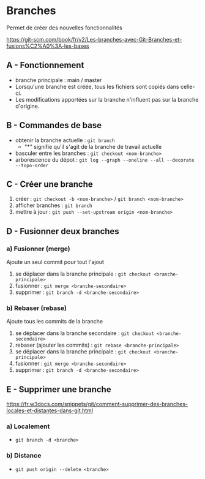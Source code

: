 Branches
===

Permet de créer des nouvelles fonctionnalités

https://git-scm.com/book/fr/v2/Les-branches-avec-Git-Branches-et-fusions%C2%A0%3A-les-bases

## A - Fonctionnement
- branche principale : main / master
- Lorsqu'une branche est créée, tous les fichiers sont copiés dans celle-ci.
- Les modifications apportées sur la branche n'influent pas sur la branche d'origine.

## B - Commandes de base
- obtenir la branche actuelle : `git branch`
   - "*" signifie qu'il s'agit de la branche de travail actuelle
- basculer entre les branches : `git checkout <nom-branche>`
- arborescence du dépot       : `git log --graph --oneline --all --decorate --topo-order`

## C - Créer une branche
1. créer             : `git checkout -b <nom-branche>` / `git branch <nom-branche>`
2. afficher branches : `git branch`
3. mettre à jour     : `git push --set-upstream origin <nom-branche>`

## D - Fusionner deux branches

### a) Fusionner (merge)
Ajoute un seul commit pour tout l'ajout
1. se déplacer dans la branche principale : `git checkout <branche-principale>`
2. fusionner : `git merge <branche-secondaire>`
3. supprimer : `git branch -d <branche-secondaire>`

### b) Rebaser (rebase)
Ajoute tous les commits de la branche
1. se déplacer dans la branche secondaire : `git checkout <branche-secondaire>`
2. rebaser (ajouter les commits) : `git rebase <branche-principale>`
3. se déplacer dans la branche principale : `git checkout <branche-principale>`
4. fusionner : `git merge <branche-secondaire>`
5. supprimer : `git branch -d <branche-secondaire>`

## E - Supprimer une branche

https://fr.w3docs.com/snippets/git/comment-supprimer-des-branches-locales-et-distantes-dans-git.html

### a) Localement
- `git branch -d <branche>`

### b) Distance
- `git push origin --delete <branche>`
